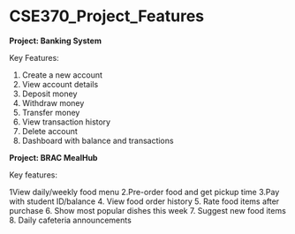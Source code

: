 # CSE370_Project_Features

**Project: Banking System**

Key Features:

1. Create a new account
2. View account details
3. Deposit money
4. Withdraw money
5. Transfer money
6. View transaction history
7. Delete account
8. Dashboard with balance and transactions

**Project: BRAC MealHub**

Key features:

1View daily/weekly food menu
2.Pre-order food and get pickup time
3.Pay with student ID/balance 
4. View food order history
5. Rate food items after purchase
6. Show most popular dishes this week
7. Suggest new food items 
8. Daily cafeteria announcements
